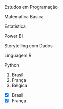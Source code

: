 Estudos em Programação

Matemática Básica

Estatística

Power BI

Storytelling com Dados

Linguagem R

Python
1. Brasil
2. França
3. Bélgica
- [x] Brasil
- [x] França
